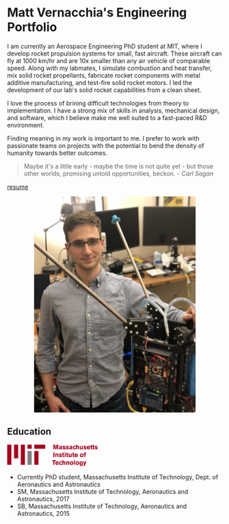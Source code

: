 # Matt Vernacchia's Engineering Portfolio

I am currently an Aerospace Engineering PhD student at MIT, where I develop rocket propulsion systems for small, fast aircraft. These aircraft can fly at 1000 km/hr and are 10x smaller than any air vehicle of comparable speed. Along with my labmates, I simulate combustion and heat transfer, mix solid rocket propellants, fabricate rocket components with metal additive manufacturing, and test-fire solid rocket motors. I led the development of our lab's solid rocket capabilities from a clean sheet.

I love the process of brining difficult technologies from theory to implementation. I have a strong mix of skills in analysis, mechanical design, and software, which I believe make me well suited to a fast-paced R&D environment. 

Finding meaning in my work is important to me. I prefer to work with passionate teams on projects with the potential to bend the density of humanity towards better outcomes.

> Maybe it's a little early - maybe the time is not quite yet - but those other worlds, promising untold opportunities, beckon.   - *Carl Sagan*

[resume](assets/docs/vernacchia_resume.pdf)

<div style="text-align:center"><img src="assets/images/matt_with_jet.jpg" width=75%></div>


## Education
<img src="assets/images/MIT_logo.svg" height=50>

 - Currently PhD student, Massachusetts Institute of Technology, Dept. of Aeronautics and Astronautics
 - SM, Massachusetts Institute of Technology, Aeronautics and Astronautics, 2017
 - SB, Massachusetts Institute of Technology, Aeronautics and Astronautics, 2015
